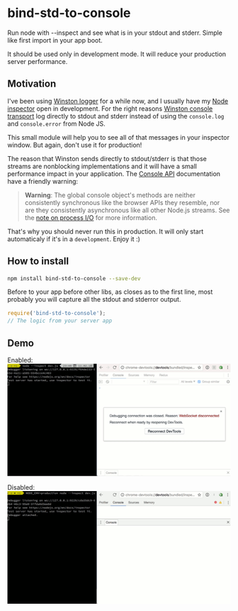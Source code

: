 # bind-std-to-console
Run node with --inspect and see what is in your stdout and stderr. Simple like first import in your app boot.

It should be used only in development mode. It will reduce your production server performance.

## Motivation

I've been using [Winston logger](https://github.com/winstonjs/winston) for a while now, and I usually have my [Node inspector](https://nodejs.org/en/docs/inspector/) open in development. For the right reasons [Winston console transport](https://github.com/winstonjs/winston/blob/master/docs/transports.md#console-transport) log directly to stdout and stderr instead of using the `console.log` and `console.error` from Node JS.

This small module will help you to see all of that messages in your inspector window. But again, don't use it for production!

The reason that Winston sends directly to stdout/stderr is that those streams are nonblocking implementations and it will have a small performance impact in your application. The [Console API](https://nodejs.org/api/console.html) documentation have a friendly warning:

> **Warning**: The global console object's methods are neither consistently synchronous like the browser APIs they resemble, nor are they consistently asynchronous like all other Node.js streams. See the [note on process I/O](https://nodejs.org/api/process.html#process_a_note_on_process_i_o) for more information.

That's why you should never run this in production. It will only start automaticaly if it's in a `development`. Enjoy it :)

## How to install

```bash
npm install bind-std-to-console --save-dev
```

Before to your app before other libs, as closes as to the first line, most probably you will capture all the stdout and stderror output.
```js
require('bind-std-to-console');
// The logic from your server app
```

## Demo

Enabled:
![module enabled](https://github.com/gartz/node-bind-std-to-console/blob/master/assets/enabled.gif)

Disabled:
![module disabled](https://github.com/gartz/node-bind-std-to-console/blob/master/assets/disabled.gif)

